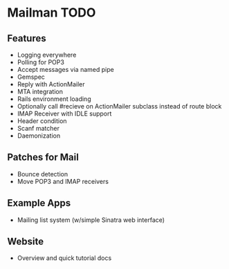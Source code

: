 # Mailman TODO

## Features
- Logging everywhere
- Polling for POP3
- Accept messages via named pipe
- Gemspec
- Reply with ActionMailer
- MTA integration
- Rails environment loading
- Optionally call #recieve on ActionMailer subclass instead of route block
- IMAP Receiver with IDLE support
- Header condition
- Scanf matcher
- Daemonization

## Patches for Mail
- Bounce detection
- Move POP3 and IMAP receivers

## Example Apps
- Mailing list system (w/simple Sinatra web interface)

## Website
- Overview and quick tutorial docs
